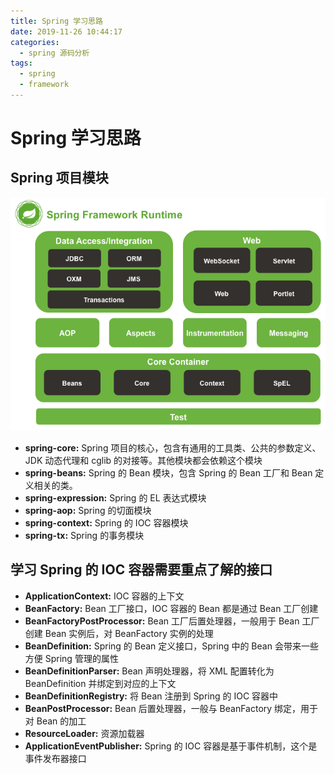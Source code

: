 ```yaml
---
title: Spring 学习思路
date: 2019-11-26 10:44:17
categories: 
  - spring 源码分析
tags:
  - spring
  - framework
---
```


# Spring 学习思路

## Spring 项目模块

![springframework](https://raw.githubusercontent.com/xiangtch/blog/master/source/_posts/image/springframework.png)



- **spring-core:** Spring 项目的核心，包含有通用的工具类、公共的参数定义、JDK 动态代理和 cglib 的对接等。其他模块都会依赖这个模块
- **spring-beans:** Spring 的 Bean 模块，包含 Spring 的 Bean 工厂和 Bean 定义相关的类。
- **spring-expression:** Spring 的 EL 表达式模块
- **spring-aop:** Spring 的切面模块
- **spring-context:** Spring 的 IOC 容器模块
- **spring-tx:** Spring 的事务模块

## 学习 Spring 的 IOC 容器需要重点了解的接口

- **ApplicationContext:** IOC 容器的上下文
- **BeanFactory:** Bean 工厂接口，IOC 容器的 Bean 都是通过 Bean 工厂创建
- **BeanFactoryPostProcessor:** Bean 工厂后置处理器，一般用于 Bean 工厂创建 Bean 实例后，对 BeanFactory 实例的处理
- **BeanDefinition:** Spring 的 Bean 定义接口，Spring 中的 Bean 会带来一些方便 Spring 管理的属性
- **BeanDefinitionParser:** Bean 声明处理器，将 XML 配置转化为 BeanDefinition 并绑定到对应的上下文
- **BeanDefinitionRegistry:** 将 Bean 注册到 Spring 的 IOC 容器中
- **BeanPostProcessor:** Bean 后置处理器，一般与 BeanFactory 绑定，用于对 Bean 的加工
- **ResourceLoader:** 资源加载器
- **ApplicationEventPublisher:** Spring 的 IOC 容器是基于事件机制，这个是事件发布器接口